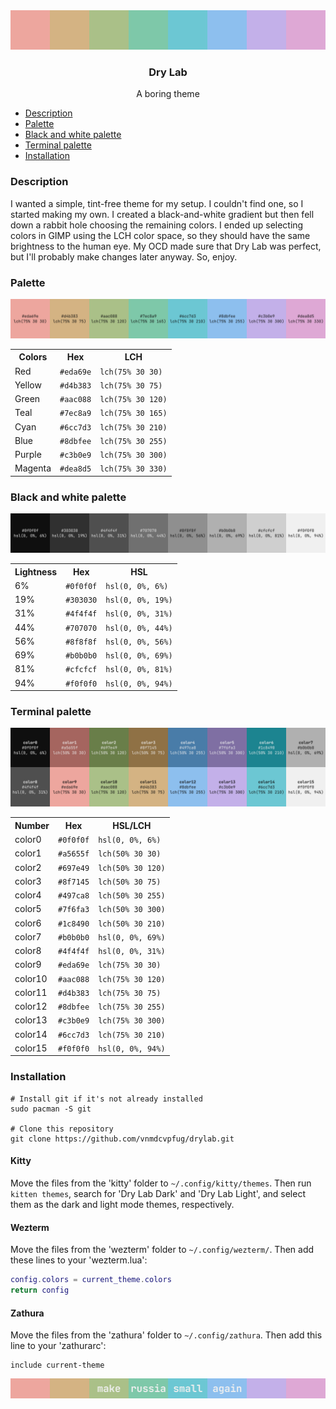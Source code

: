 <div align = center><img alt="An SVG image showing a row of eight smaller colored squares" src="https://github.com/vnmdcvpfug/drylab/blob/main/img/break.svg"></div>
<h3 align = center>Dry Lab</h3>
<div align = center>A boring theme</div>

- [Description](https://github.com/vnmdcvpfug/drylab?tab=readme-ov-file#description)
- [Palette](https://github.com/vnmdcvpfug/drylab?tab=readme-ov-file#palette)
- [Black and white palette](https://github.com/vnmdcvpfug/drylab?tab=readme-ov-file#black-and-white-palette)
- [Terminal palette](https://github.com/vnmdcvpfug/drylab?tab=readme-ov-file#terminal-palette)
- [Installation](https://github.com/vnmdcvpfug/drylab?tab=readme-ov-file#installation)

### Description

I wanted a simple, tint-free theme for my setup. I couldn't find one, so I started making my own. I created a black-and-white gradient but then fell down a rabbit hole choosing the remaining colors. I ended up selecting colors in GIMP using the LCH color space, so they should have the same brightness to the human eye. My OCD made sure that Dry Lab was perfect, but I'll probably make changes later anyway. So, enjoy.

### Palette
![An SVG image showing a row of eight colored squares, each labeled with their HEX and LCH values.](https://github.com/vnmdcvpfug/drylab/blob/main/img/palette.svg)
<table>
	<tr>
		<th>Colors</th>
		<th>Hex</th>
		<th>LCH</th>
	</tr>
	<tr>
		<td>Red</td>
		<td><code>#eda69e</code></td>
		<td><code>lch(75% 30 30)</code></td>
	</tr>
	<tr>
		<td>Yellow</td>
		<td><code>#d4b383</code></td>
		<td><code>lch(75% 30 75)</code></td>
	</tr>
	<tr>
		<td>Green</td>
		<td><code>#aac088</code></td>
		<td><code>lch(75% 30 120)</code></td>
	</tr>
	<tr>
		<td>Teal</td>
		<td><code>#7ec8a9</code></td>
		<td><code>lch(75% 30 165)</code></td>
	</tr>
	<tr>
		<td>Cyan</td>
		<td><code>#6cc7d3</code></td>
		<td><code>lch(75% 30 210)</code></td>
	</tr>
	<tr>
		<td>Blue</td>
		<td><code>#8dbfee</code></td>
		<td><code>lch(75% 30 255)</code></td>
	</tr>
	<tr>
		<td>Purple</td>
		<td><code>#c3b0e9</code></td>
		<td><code>lch(75% 30 300)</code></td>
	</tr>
	<tr>
		<td>Magenta</td>
		<td><code>#dea8d5</code></td>
		<td><code>lch(75% 30 330)</code></td>
	</tr>
</table>

### Black and white palette
![An SVG image showing a row of eight squares transitioning from black to white, each labeled with their HEX and HSL values.](https://github.com/vnmdcvpfug/drylab/blob/main/img/palette-bw.svg)
<table>
	<tr>
		<th>Lightness</th>
		<th>Hex</th>
		<th>HSL</th>
	</tr>
	<tr>
		<td>6%</td>
		<td><code>#0f0f0f</code></td>
		<td><code>hsl(0, 0%, 6%)</code></td>
	</tr>
	<tr>
		<td>19%</td>
		<td><code>#303030</code></td>
		<td><code>hsl(0, 0%, 19%)</code></td>
	</tr>
	<tr>
		<td>31%</td>
		<td><code>#4f4f4f</code></td>
		<td><code>hsl(0, 0%, 31%)</code></td>
	</tr>
	<tr>
		<td>44%</td>
		<td><code>#707070</code></td>
		<td><code>hsl(0, 0%, 44%)</code></td>
	</tr>
	<tr>
		<td>56%</td>
		<td><code>#8f8f8f</code></td>
		<td><code>hsl(0, 0%, 56%)</code></td>
	</tr>
	<tr>
		<td>69%</td>
		<td><code>#b0b0b0</code></td>
		<td><code>hsl(0, 0%, 69%)</code></td>
	</tr>
	<tr>
		<td>81%</td>
		<td><code>#cfcfcf</code></td>
		<td><code>hsl(0, 0%, 81%)</code></td>
	</tr>
	<tr>
		<td>94%</td>
		<td><code>#f0f0f0</code></td>
		<td><code>hsl(0, 0%, 94%)</code></td>
	</tr>
</table>

### Terminal palette
![An SVG image showing two rows of 16 colored squares, each labeled with its number, HEX, HSL, and LCH values.](https://github.com/vnmdcvpfug/drylab/blob/main/img/palette-terminal.svg)
<table>
	<tr>
		<th>Number</th>
		<th>Hex</th>
		<th>HSL/LCH</th>
	</tr>
	<tr>
		<td>color0</td>
		<td><code>#0f0f0f</code></td>
		<td><code>hsl(0, 0%, 6%)</code></td>
	</tr>
	<tr>
		<td>color1</td>
		<td><code>#a5655f</code></td>
		<td><code>lch(50% 30 30)</code></td>
	</tr>
	<tr>
		<td>color2</td>
		<td><code>#697e49</code></td>
		<td><code>lch(50% 30 120)</code></td>
	</tr>
	<tr>
		<td>color3</td>
		<td><code>#8f7145</code></td>
		<td><code>lch(50% 30 75)</code></td>
	</tr>
	<tr>
		<td>color4</td>
		<td><code>#497ca8</code></td>
		<td><code>lch(50% 30 255)</code></td>
	</tr>
	<tr>
		<td>color5</td>
		<td><code>#7f6fa3</code></td>
		<td><code>lch(50% 30 300)</code></td>
	</tr>
	<tr>
		<td>color6</td>
		<td><code>#1c8490</code></td>
		<td><code>lch(50% 30 210)</code></td>
	</tr>
	<tr>
		<td>color7</td>
		<td><code>#b0b0b0</code></td>
		<td><code>hsl(0, 0%, 69%)</code></td>
	</tr>
	<tr>
		<td>color8</td>
		<td><code>#4f4f4f</code></td>
		<td><code>hsl(0, 0%, 31%)</code></td>
	</tr>
	<tr>
		<td>color9</td>
		<td><code>#eda69e</code></td>
		<td><code>lch(75% 30 30)</code></td>
	</tr>
	<tr>
		<td>color10</td>
		<td><code>#aac088</code></td>
		<td><code>lch(75% 30 120)</code></td>
	</tr>
	<tr>
		<td>color11</td>
		<td><code>#d4b383</code></td>
		<td><code>lch(75% 30 75)</code></td>
	</tr>
	<tr>
		<td>color12</td>
		<td><code>#8dbfee</code></td>
		<td><code>lch(75% 30 255)</code></td>
	</tr>
	<tr>
		<td>color13</td>
		<td><code>#c3b0e9</code></td>
		<td><code>lch(75% 30 300)</code></td>
	</tr>
	<tr>
		<td>color14</td>
		<td><code>#6cc7d3</code></td>
		<td><code>lch(75% 30 210)</code></td>
	</tr>
	<tr>
		<td>color15</td>
		<td><code>#f0f0f0</code></td>
		<td><code>hsl(0, 0%, 94%)</code></td>
	</tr>
</table>

### Installation

```
# Install git if it's not already installed
sudo pacman -S git

# Clone this repository
git clone https://github.com/vnmdcvpfug/drylab.git
```

#### Kitty
Move the files from the 'kitty' folder to `~/.config/kitty/themes`. Then run `kitten themes`, search for 'Dry Lab Dark' and 'Dry Lab Light', and select them as the dark and light mode themes, respectively.

#### Wezterm
Move the files from the 'wezterm' folder to `~/.config/wezterm/`. Then add these lines to your 'wezterm.lua':
```lua
config.colors = current_theme.colors
return config
```

#### Zathura
Move the files from the 'zathura' folder to `~/.config/zathura`. Then add this line to your 'zathurarc':
```
include current-theme
```

<a href="https://u24.gov.ua">
<img alt="An SVG image featuring eight colored rectangles, with the words 'make russia small again' placed in the center of the middle four rectangles." src= "https://github.com/vnmdcvpfug/drylab/blob/main/img/make-russia-small-again.svg">
</a>
